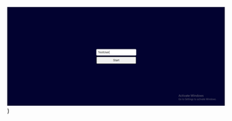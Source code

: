 
![image1.PNG](https://github.com/Tim1119/who-wants-to-be-a-millionaire/blob/main/src/assets/final-images/image1.PNG?raw=true))
